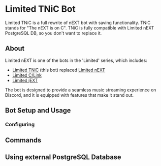 # Limited TNiC Bot

Limited TNiC is a full rewrite of nEXT bot with saving functionality. TNiC stands for "The nEXT is on C". TNiC is fully compatible with Limited nEXT PostgreSQL DB, so you don't want to replace it.

## About

Limited nEXT is one of the bots in the 'Limited' series, which includes:

- [Limited TNiC](https://github.com/at-elcapitan/Limited-TNiC) (this bot) replaced [Limited nEXT](https://github.com/at-elcapitan/Limited_Py)
- [Limited C/Link](https://github.com/at-elcapitan/Limited-C_Link)
- [Limited jEXT](https://github.com/at-elcapitan/AT-Limited_jEXT)

The bot is designed to provide a seamless music streaming experience on Discord, and it is equipped with features that make it stand out.

## Bot Setup and Usage

### Configuring

## Commands

## Using external PostgreSQL Database
